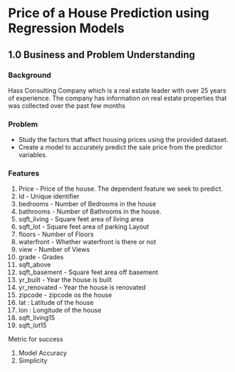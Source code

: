 # Price of a House Prediction using Regression Models

## 1.0 Business and Problem Understanding

### Background

Hass Consulting Company which is a real estate leader with over 25 years of experience. The company has information on real estate properties that was collected over the past few months

### Problem
- Study the factors that affect housing prices using the provided dataset.
- Create a model to accurately predict the sale price from the predictor variables.

### Features

1. Price  - Price of the house. The dependent feature we seek to predict.
2. Id - Unique identifier
3. bedrooms - Number of Bedrooms in the house
4. bathrooms - Number of Bathrooms in the house.
5. sqft_living - Square feet area of living area
6. sqft_lot  - Square feet area of parking Layout
7. floors - Number of Floors
8. waterfront - Whether waterfront is there or not
9. view - Number of Views
10. grade - Grades
11. sqft_above
12. sqft_basement - Square feet area off basement
13. yr_built - Year the house is built
14. yr_renovated - Year the house is renovated
15. zipcode - zipcode os the house
16. lat : Latitude of the house
17. lon : Longitude of the house
18. sqft_living15
19. sqft_lot15

Metric for success
1. Model Accuracy
2. Simplicity
